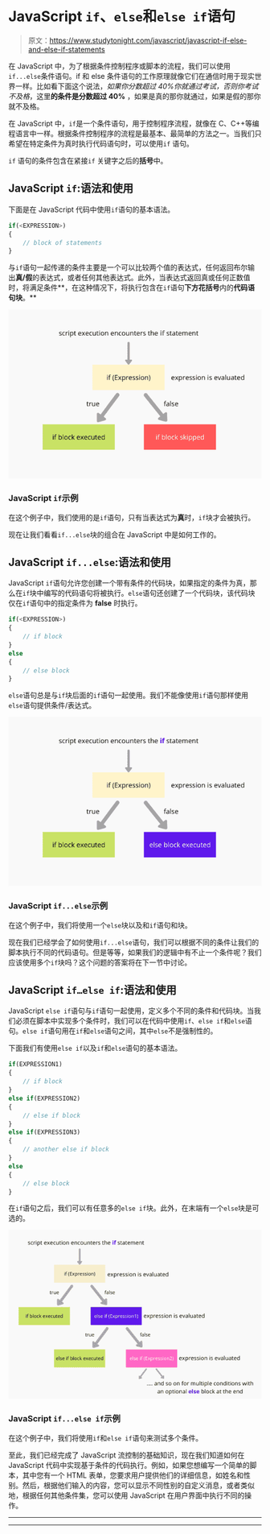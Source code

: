 # JavaScript `if`、`else`和`else if`语句

> 原文：<https://www.studytonight.com/javascript/javascript-if-else-and-else-if-statements>

在 JavaScript 中，为了根据条件控制程序或脚本的流程，我们可以使用`if...else`条件语句。if 和 else 条件语句的工作原理就像它们在通信时用于现实世界一样。比如看下面这个说法，*如果你分数超过 40%你就通过考试，否则你考试不及格*，这里**的条件是分数超过 40%** ，如果是真的那你就通过，如果是假的那你就不及格。

在 JavaScript 中，`if`是一个条件语句，用于控制程序流程，就像在 C、C++等编程语言中一样。根据条件控制程序的流程是最基本、最简单的方法之一。当我们只希望在特定条件为真时执行代码语句时，可以使用`if` 语句。

`if` 语句的条件包含在紧接`if` 关键字之后的**括号**中。

## JavaScript `if`:语法和使用

下面是在 JavaScript 代码中使用`if`语句的基本语法。

```js
if(<EXPRESSION>)
{
    // block of statements
}
```

与`if`语句一起传递的条件主要是一个可以比较两个值的表达式，任何返回布尔输出**真/假**的表达式，或者任何其他表达式。此外，当表达式返回真或任何正数值时，将满足条件**，在这种情况下，将执行包含在`if`语句**下方花括号**内的**代码语句块**。**

![JavaScript if statement working](img/8ebe82f50b61e57e3f83c27869b8756a.png)

### JavaScript `if`示例

在这个例子中，我们使用的是`if`语句，只有当表达式为**真**时，`if`块才会被执行。

现在让我们看看`if...else`块的组合在 JavaScript 中是如何工作的。

## JavaScript `if...else`:语法和使用

JavaScript `if`语句允许您创建一个带有条件的代码块，如果指定的条件为真，那么在`if`块中编写的代码语句将被执行。`else`语句还创建了一个代码块，该代码块仅在`if`语句中的指定条件为 **false** 时执行。

```js
if(<EXPRESSION>)
{
    // if block
}
else
{
    // else block
}
```

`else`语句总是与`if`块后面的`if`语句一起使用。我们不能像使用`if`语句那样使用`else`语句提供条件/表达式。

![JavaScript if...else statement working](img/96c91f2e8aa72d1f30706df00352d0ad.png)

### JavaScript `if...else`示例

在这个例子中，我们将使用一个`else`块以及和`if`语句和块。

现在我们已经学会了如何使用`if...else`语句，我们可以根据不同的条件让我们的脚本执行不同的代码语句。但是等等，如果我们的逻辑中有不止一个条件呢？我们应该使用多个`if`块吗？这个问题的答案将在下一节中讨论。

## JavaScript `if…else if`:语法和使用

JavaScript `else if`语句与`if`语句一起使用，定义多个不同的条件和代码块。当我们必须在脚本中实现多个条件时，我们可以在代码中使用`if`、`else if`和`else`语句。`else if`语句用在`if`和`else`语句之间，其中`else`不是强制性的。

下面我们有使用`else if`以及`if`和`else`语句的基本语法。

```js
if(EXPRESSION1)
{
    // if block
}
else if(EXPRESSION2)
{
    // else if block
}
else if(EXPRESSION3)
{
    // another else if block
}
else
{
    // else block
}
```

在`if`语句之后，我们可以有任意多的`else if`块。此外，在末端有一个`else`块是可选的。

![JavaScript else if statement working](img/0afd2ac48a38434c3b0977c42eccba51.png)

### JavaScript `if...else if`示例

在这个例子中，我们将使用`if`和`else if`语句来测试多个条件。

至此，我们已经完成了 JavaScript 流控制的基础知识，现在我们知道如何在 JavaScript 代码中实现基于条件的代码执行。例如，如果您想编写一个简单的脚本，其中您有一个 HTML 表单，您要求用户提供他们的详细信息，如姓名和性别。然后，根据他们输入的内容，您可以显示不同性别的自定义消息，或者类似地，根据任何其他条件集，您可以使用 JavaScript 在用户界面中执行不同的操作。

* * *

* * *